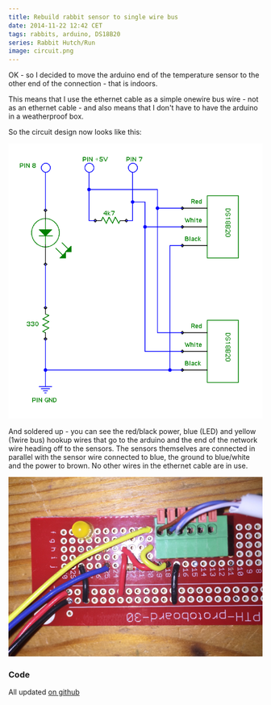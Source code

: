 ```yaml
---
title: Rebuild rabbit sensor to single wire bus
date: 2014-11-22 12:42 CET
tags: rabbits, arduino, DS18B20
series: Rabbit Hutch/Run
image: circuit.png
---
```


OK - so I decided to move the arduino end of the temperature sensor to the other end of the connection - that is indoors.

This means that I use the ethernet cable as a simple onewire bus wire - not as an ethernet cable - and also means that I don't have to
have the arduino in a weatherproof box.

So the circuit design now looks like this:

![Circuit diagram](circuit.png 'Circuit diagram')

And soldered up - you can see the red/black power, blue (LED) and yellow (1wire bus) hookup wires that go to the arduino and the end of the network wire heading off to the sensors. The sensors themselves are connected in parallel with the sensor wire connected to blue, the ground to blue/white and the power to brown. No other wires in the ethernet cable are in use.

![Wired up](breadboard.jpg 'Wired up')

### Code

All updated [on github](https://github.com/chrissearle/rabbit-temperatures)